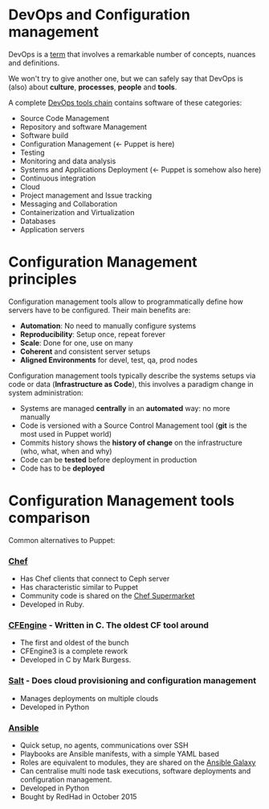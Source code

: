 # DevOps and Configuration management

DevOps is a [term](https://en.wikipedia.org/wiki/DevOps) that involves a remarkable number of concepts, nuances and definitions.

We won't try to give another one, but we can safely say that DevOps is (also) about **culture**, **processes**, **people** and **tools**.

A complete [DevOps tools chain](https://xebialabs.com/the-ultimate-devops-tool-chest/) contains software of these categories:

- Source Code Management
- Repository and software Management
- Software build
- Configuration Management (<- Puppet is here)
- Testing
- Monitoring and data analysis
- Systems and Applications Deployment (<- Puppet is somehow also here)
- Continuous integration
- Cloud
- Project management and Issue tracking
- Messaging and Collaboration
- Containerization and Virtualization
- Databases
- Application servers


# Configuration Management principles

Configuration management tools allow to programmatically define how servers have to be configured. Their main benefits are:

- **Automation**: No need to manually configure systems
- **Reproducibility**: Setup once, repeat forever
- **Scale**: Done for one, use on many
- **Coherent** and consistent server setups
- **Aligned Environments** for devel, test, qa, prod nodes

Configuration management tools typically describe the systems setups via code or data (**Infrastructure as Code**), this involves a paradigm change in system administration:

- Systems are managed **centrally** in an **automated** way: no more manually
- Code is versioned with a Source Control Management tool (**git** is the most used in Puppet world)
- Commits history shows the **history of change** on the infrastructure (who, what, when and why)
- Code can be **tested** before deployment in production
- Code has to be **deployed**


# Configuration Management tools comparison

Common alternatives to Puppet:

### [Chef](https://www.chef.io/)

- Has Chef clients that connect to Ceph server
- Has characteristic similar to Puppet
- Community code is shared on the [Chef Supermarket](https://galaxy.ansible.com/intro#review)
- Developed in Ruby.

### [CFEngine](http://cfengine.com/) - Written in C. The oldest CF tool around

- The first and oldest of the bunch
- CFEngine3 is a complete rework
- Developed  in C by Mark Burgess.

### [Salt](http://saltstack.com/) - Does cloud provisioning and configuration management

- Manages deployments on multiple clouds
- Developed in Python

###  [Ansible](http://www.ansibleworks.com/)

- Quick setup, no agents, communications over SSH
- Playbooks are Ansible manifests, with a simple YAML based
- Roles are equivalent to modules, they are shared on the [Ansible Galaxy](https://galaxy.ansible.com/intro#review)
- Can centralise multi node task executions, software deployments and configuration management.
- Developed in Python
- Bought by RedHad in October 2015
